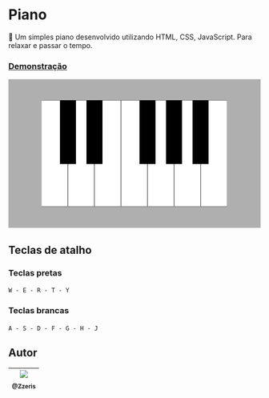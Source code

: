 # Piano
🎹 Um simples piano desenvolvido utilizando HTML, CSS, JavaScript. Para relaxar e passar o tempo.

### [Demonstração](https://zzeris.github.io/piano/)

![Screenshot 1](screenshot.png)

## Teclas de atalho

### Teclas pretas
```
W - E - R - T - Y
```

### Teclas brancas
```
A - S - D - F - G - H - J
```

## Autor

| [<img src="https://avatars3.githubusercontent.com/u/6575441?s=460&v=4" width=115><br><sub>@Zzeris</sub>](https://github.com/Zzeris) |
| :---: |
